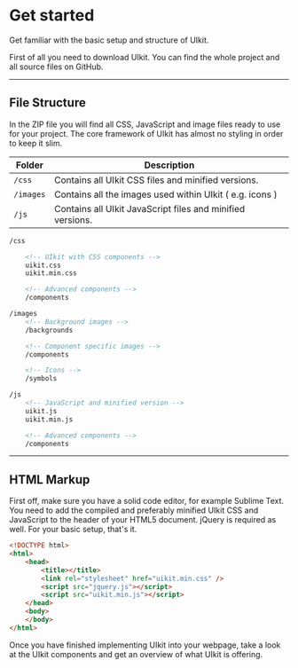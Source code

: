 # Get started

<p class="uk-text-lead">Get familiar with the basic setup and structure of UIkit.</p>

First of all you need to download UIkit. You can find the whole project and all source files on GitHub.

***

## File Structure

In the ZIP file you will find all CSS, JavaScript and image files ready to use for your project. The core framework of UIkit has almost no styling in order to keep it slim.

| Folder    | Description |
| --------- | --- |
| `/css`    | Contains all UIkit CSS files and minified versions. |
| `/images` | Contains all the images used within UIkit ( e.g. icons ) |
| `/js`     | Contains all UIkit JavaScript files and minified versions. |

```html
/css

    <!-- UIkit with CSS components -->
    uikit.css
    uikit.min.css

    <!-- Advanced components -->
    /components

/images
    <!-- Background images -->
    /backgrounds

    <!-- Component specific images -->
    /components

    <!-- Icons -->
    /symbols

/js
    <!-- JavaScript and minified version -->
    uikit.js
    uikit.min.js

    <!-- Advanced components -->
    /components
```

***

## HTML Markup

First off, make sure you have a solid code editor, for example Sublime Text. You need to add the compiled and preferably minified UIkit CSS and JavaScript to the header of your HTML5 document. jQuery is required as well. For your basic setup, that's it.

```html
<!DOCTYPE html>
<html>
    <head>
        <title></title>
        <link rel="stylesheet" href="uikit.min.css" />
        <script src="jquery.js"></script>
        <script src="uikit.min.js"></script>
    </head>
    <body>
    </body>
</html>
```

Once you have finished implementing UIkit into your webpage, take a look at the UIkit components and get an overview of what UIkit is offering.

